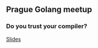 ## Prague Golang meetup
### Do you trust your compiler?
[Slides](https://gitpitch.com/michalpristas/talks/master?p=meetup-may#/)